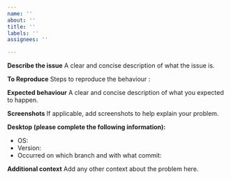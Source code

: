 ```yaml
---
name: ''
about: ''
title: ''
labels: ''
assignees: ''

---
```


**Describe the issue**
A clear and concise description of what the issue is.

**To Reproduce**
Steps to reproduce the behaviour :


**Expected behaviour**
A clear and concise description of what you expected to happen.

**Screenshots**
If applicable, add screenshots to help explain your problem.

**Desktop (please complete the following information):**
 - OS:
 - Version:
 - Occurred on which branch and with what commit:

**Additional context**
Add any other context about the problem here.

